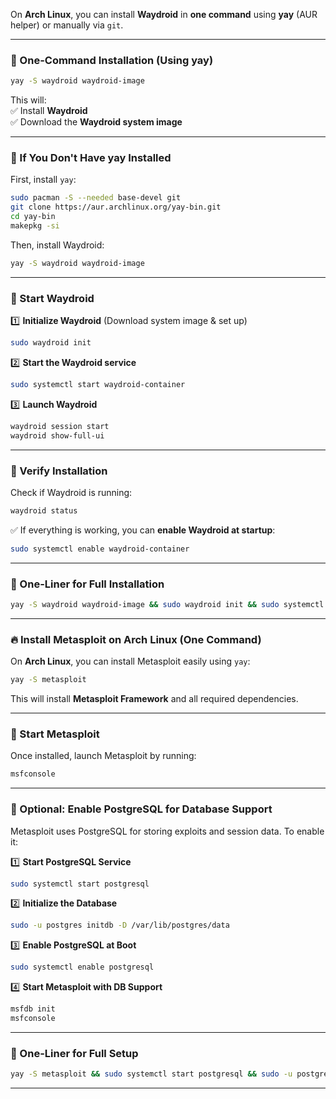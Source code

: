 On **Arch Linux**, you can install **Waydroid** in **one command** using **yay** (AUR helper) or manually via `git`.  

---

### **🚀 One-Command Installation (Using yay)**
```bash
yay -S waydroid waydroid-image
```
This will:  
✅ Install **Waydroid**  
✅ Download the **Waydroid system image**  

---

### **🔹 If You Don't Have yay Installed**  
First, install `yay`:  
```bash
sudo pacman -S --needed base-devel git
git clone https://aur.archlinux.org/yay-bin.git
cd yay-bin
makepkg -si
```
Then, install Waydroid:
```bash
yay -S waydroid waydroid-image
```

---

### **🚀 Start Waydroid**
1️⃣ **Initialize Waydroid** (Download system image & set up)  
```bash
sudo waydroid init
```

2️⃣ **Start the Waydroid service**  
```bash
sudo systemctl start waydroid-container
```

3️⃣ **Launch Waydroid**  
```bash
waydroid session start
waydroid show-full-ui
```

---

### **📌 Verify Installation**
Check if Waydroid is running:  
```bash
waydroid status
```

✅ If everything is working, you can **enable Waydroid at startup**:  
```bash
sudo systemctl enable waydroid-container
```

---

### **🎯 One-Liner for Full Installation**
```bash
yay -S waydroid waydroid-image && sudo waydroid init && sudo systemctl enable --now waydroid-container && waydroid session start && waydroid show-full-ui
```

---

### **🔥 Install Metasploit on Arch Linux (One Command)**
On **Arch Linux**, you can install Metasploit easily using `yay`:  

```bash
yay -S metasploit
```
This will install **Metasploit Framework** and all required dependencies.

---

### **🚀 Start Metasploit**
Once installed, launch Metasploit by running:
```bash
msfconsole
```

---

### **📌 Optional: Enable PostgreSQL for Database Support**
Metasploit uses PostgreSQL for storing exploits and session data. To enable it:  

1️⃣ **Start PostgreSQL Service**  
```bash
sudo systemctl start postgresql
```
2️⃣ **Initialize the Database**  
```bash
sudo -u postgres initdb -D /var/lib/postgres/data
```
3️⃣ **Enable PostgreSQL at Boot**  
```bash
sudo systemctl enable postgresql
```
4️⃣ **Start Metasploit with DB Support**  
```bash
msfdb init
msfconsole
```

---

### **🎯 One-Liner for Full Setup**
```bash
yay -S metasploit && sudo systemctl start postgresql && sudo -u postgres initdb -D /var/lib/postgres/data && sudo systemctl enable postgresql && msfdb init && msfconsole
```

---
